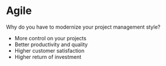 # Agile

Why do you have to modernize your project management style? 

- More control on your projects
- Better productivity and quality
- Higher customer satisfaction
- Higher return of investment
